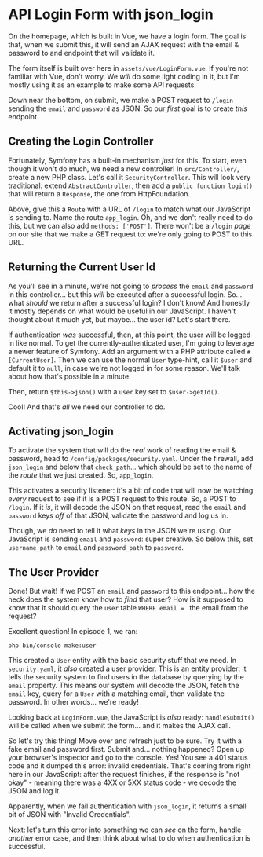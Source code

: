 # API Login Form with json_login

On the homepage, which is built in Vue, we have a login form. The goal is that,
when we submit this, it will send an AJAX request with the email & password to and
endpoint that will validate it.

The form itself is built over here in `assets/vue/LoginForm.vue`. If you're not
familiar with Vue, don't worry. We *will* do some light coding in it, but I'm mostly
using it as an example to make some API requests.

Down near the bottom, on submit, we make a POST request to `/login` sending the
`email` and `password` as JSON. So our *first* goal is to create *this* endpoint.

## Creating the Login Controller

Fortunately, Symfony has a built-in mechanism *just* for this. To start, even though
it won't do much, we need a new controller! In `src/Controller/`, create a new PHP
class. Let's call it `SecurityController`. This will look very traditional: extend
`AbstractController`, then add a `public function login()` that will return a
`Response`, the one from HttpFoundation.

Above, give this a `Route` with a URL of `/login` to match what our JavaScript is
sending to. Name the route `app_login`. Oh, and we don't really need to do
this, but we can also add `methods: ['POST']`. There won't be a `/login` *page*
on our site that we make a GET request to: we're only going to POST to this URL.

## Returning the Current User Id

As you'll see in a minute, we're not going to *process* the `email` and `password`
in this controller... but this *will* be executed after a successful login.
So... what *should* we return after a successful login? I don't know! And honestly
it mostly depends on what would be useful in our JavaScript. I haven't thought about
it much yet, but maybe... the user id? Let's start there.

If authentication *was* successful, then, at this point, the user will be logged
in like normal. To get the currently-authenticated user, I'm going to leverage
a newer feature of Symfony. Add an argument with a PHP attribute called
`#[CurrentUser]`. Then we can use the normal `User` type-hint, call it `$user` and
default it to `null`, in case we're not logged in for some reason. We'll talk
about how that's possible in a minute.

Then, return `$this->json()` with a `user` key set to `$user->getId()`.

Cool! And that's *all* we need our controller to do.

## Activating json_login

To activate the system that will do the *real* work of reading the email & password,
head to `/config/packages/security.yaml`. Under the firewall, add `json_login` and
below that `check_path`... which should be set to the name of the *route* that we
just created. So, `app_login`.

This activates a security listener: it's a bit of code that will now be watching
*every* request to see if it is a POST request to this route. So, a POST to `/login`.
If it *is*, it will decode the JSON on that request, read the `email` and `password`
keys *off* of that JSON, validate the password and log us in.

Though, we *do* need to tell it what *keys* in the JSON we're using. Our JavaScript
is sending `email` and `password`: super creative. So below this, set
`username_path` to `email` and `password_path` to `password`.

## The User Provider

Done! But wait! If we POST an `email` and `password` to this endpoint... how the
heck does the system know how to *find* that user? How is it supposed to know that
it should query the `user` table `WHERE email = ` the email from the request?

Excellent question! In episode 1, we ran:

```terminal
php bin/console make:user
```

This created a `User` entity with the basic security stuff that we need.
In `security.yaml`, it *also* created a user provider. This is an entity provider:
it tells the security system to find users in the database by querying
by the `email` property. This means our system will decode the JSON, fetch the
`email` key, query for a `User` with a matching email, then validate the password.
In other words... we're ready!

Looking back at `LoginForm.vue`, the JavaScript is *also* ready: `handleSubmit()`
will be called when we submit the form... and it makes the AJAX call.

So let's try this thing! Move over and refresh just to be sure. Try it with a fake
email and password first. Submit and... nothing happened? Open up your browser's
inspector and go to the console. Yes! You see a 401 status code and it dumped
this error: invalid credentials. That's coming from right here in our JavaScript:
after the request finishes, if the response is "not okay" - meaning there was a
4XX or 5XX status code - we decode the JSON and log it.

Apparently, when we fail authentication with `json_login`, it returns a small
bit of JSON with "Invalid Credentials".

Next: let's turn this error into something we can *see* on the form, handle *another*
error case, and then think about what to do when authentication is successful.

